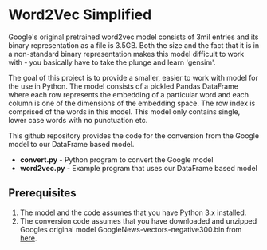 # Word2Vec Simplified

Google's original pretrained word2vec model consists of 3mil entries and its 
binary representation as a file is 3.5GB.  Both the size and the fact
that it is in a non-standard binary representation makes this model difficult
to work with - you basically have to take the plunge and learn 'gensim'.

The goal of this project is to provide a smaller, easier to work with model
for the use in Python.  The model consists of a pickled Pandas DataFrame where 
each row represents the embedding of a particular word and each column is 
one of the dimensions of the embedding space.  The row index is comprised of 
the words in this model. This model only contains single, lower case words with no punctuation etc.

This github repository provides the code for the conversion from the Google 
model to our DataFrame based model.

* **convert.py** - Python program to convert the Google model
* **word2vec.py** - Example program that uses our DataFrame based model

## Prerequisites

1. The model and the code assumes that you have Python 3.x installed.
2. The conversion code assumes that you have downloaded and unzipped Googles 
original model GoogleNews-vectors-negative300.bin from [here](https://s3.amazonaws.com/dl4j-distribution/GoogleNews-vectors-negative300.bin.gz).
